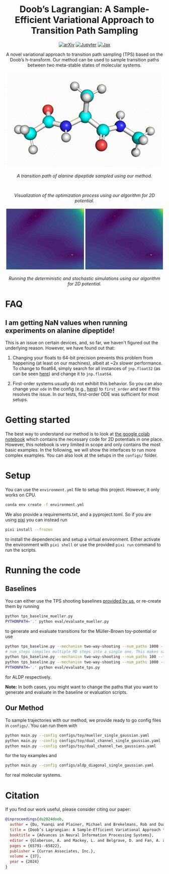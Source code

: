 <h1 align="center">Doob’s Lagrangian: A Sample-Efficient Variational Approach to Transition Path Sampling</h1>
<p align="center">
<a href="https://arxiv.org/abs/2410.07974"><img src="https://img.shields.io/badge/arXiv-b31b1b?style=for-the-badge&logo=arxiv" alt="arXiv"/></a>
<!-- <a href="https://github.com/plainerman/variational-doob"><img src="https://img.shields.io/badge/python-3670A0?style=for-the-badge&logo=python&logoColor=ffdd54" alt="Python"/></a> -->
<a href="https://colab.research.google.com/drive/1FcmEbec06cH4yk0t8vOIt8r1Gm-VjQZ0?usp=sharing"><img src="https://img.shields.io/badge/Colab-e37e3d.svg?style=for-the-badge&logo=googlecolab&logoColor=white" alt="Jupyter"/></a>
<a href="https://github.com/jax-ml/jax"><img src="https://img.shields.io/badge/library-JAX-5f0964?style=for-the-badge" alt="Jax"/></a>
</p>
<p align="center">
A novel variational approach to transition path sampling (TPS) based on the Doob’s h-transform. Our method can be used to sample transition paths between two meta-stable states of molecular systems.
</p>
<p align="center">
<img src="visualizations/aldp.gif" alt="Visualization of alanine dipeptide transitioning between two meta-stable states"/>
</p>
<p align="center">
<i>A transition path of alanine dipeptide sampled using our method.</i>
</p>

<p align="center">
<img src="visualizations/training-optimized.gif" alt=""/>
</p>
<p align="center">
<i>Visualization of the optimization process using our algorithm for 2D potential.</i>
</p>

<p align="center">
<img src="visualizations/simulation-optimized.gif" alt=""/>
</p>
<p align="center">
<i>Running the deterministic and stochastic simulations using our algorithm for 2D potential.</i>
</p>

# FAQ
## I am getting NaN values when running experiments on alanine dipeptide!
This is an issue on certain devices, and, so far, we haven't figured out the underlying reason. However, we have found out that:

1. Changing your floats to 64-bit precision prevents this problem from happening (at least on our machines), albeit at ~2x slower performance. To change to float64, simply search for all instances of `jnp.float32` (as can be seen [here](https://github.com/search?q=repo%3Aplainerman%2FVariational-Doob%20jnp.float32&type=code)) and change it to `jnp.float64`.

2. First-order systems usually do not exhibit this behavior. So you can also change your `ode` in the config (e.g., [here](https://github.com/plainerman/Variational-Doob/blob/b3836998080569af5deaaa5bd1ef6ad0993e0bd9/configs/aldp_diagonal_single_gaussian.yaml#L7)) to `first_order` and see if this resolves the issue.  In our tests, first-order ODE was sufficient for most setups. 

# Getting started

The best way to understand our method is to look at [the google colab notebook](https://colab.research.google.com/drive/1FcmEbec06cH4yk0t8vOIt8r1Gm-VjQZ0?usp=sharing) which contains the necessary code for 2D potentials in one place. 
However, this notebook is very limited in scope and only contains the most basic examples. In the following, we will show the interfaces to run more complex examples. You can also look at the setups in the `configs/` folder.


# Setup

You can use the `environment.yml` file to setup this project. However, it only works on CPU.
```bash
conda env create -f environment.yml
```

We also provide a requirements.txt, and a pyproject.toml. So if you are using [pixi](https://github.com/prefix-dev/pixi) you can instead run

```bash
pixi install --frozen
```

to install the dependencies and setup a virtual environment. Either activate the environment with `pixi shell` or use the provided `pixi run` command to run the scripts.

# Running the code

## Baselines
You can either use the TPS shooting baselines [provided by us](https://github.com/plainerman/variational-doob/releases/tag/camera-ready), or re-create them by running

```bash
python tps_baseline_mueller.py
PYTHONPATH='.' python eval/evaluate_mueller.py
```

to generate and evaluate transitions for the Müller-Brown toy-potential or use

```bash
python tps_baseline.py --mechanism two-way-shooting --num_paths 1000 --states phi-psi
# num_steps compiles multiple MD steps into a single one. This makes sampling faster but increases startup time. Only really worth it for long running simulations
python tps_baseline.py --mechanism two-way-shooting --num_paths 100 --fixed_length 1000 --states phi-psi --num_steps 50
python tps_baseline.py --mechanism two-way-shooting --num_paths 1000 --states rmsd
PYTHONPATH='.' python eval/evaluate_tps.py
```

for ALDP respectively. 

**Note:** In both cases, you might want to change the paths that you want to generate and evaluate in the baseline or evaluation scripts.

## Our Method
To sample trajectories with our method, we provide ready to go config files in `configs/`. You can run them with

```bash
python main.py --config configs/toy/mueller_single_gaussian.yaml
python main.py --config configs/toy/dual_channel_single_gaussian.yaml
python main.py --config configs/toy/dual_channel_two_gaussians.yaml
```

for the toy examples and

```bash
python main.py --config configs/aldp_diagonal_single_gaussian.yaml
```

for real molecular systems.

# Citation
If you find our work useful, please consider citing our paper:

```bibtex
@inproceedings{du2024doob,
  author = {Du, Yuanqi and Plainer, Michael and Brekelmans, Rob and Duan, Chenru and No{\'e}, Frank and Gomes, Carla P. and Aspuru-Guzik, Al{\'a}n and Neklyudov, Kirill},
  title = {Doob’s Lagrangian: A Sample-Efficient Variational Approach to Transition Path Sampling},
  booktitle = {Advances in Neural Information Processing Systems},
  editor = {Globerson, A. and Mackey, L. and Belgrave, D. and Fan, A. and Paquet, U. and Tomczak, J. and Zhang, C.},
  pages = {65791--65822},
  publisher = {Curran Associates, Inc.},
  volume = {37},
  year = {2024}
}
```
